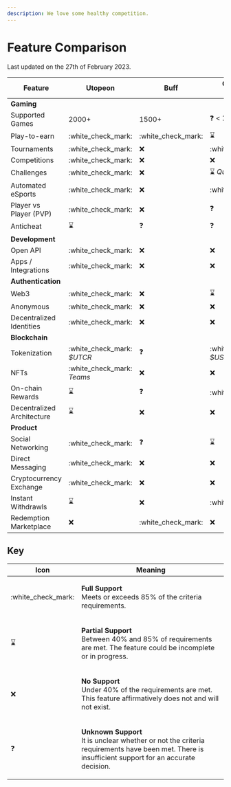 ```yaml
---
description: We love some healthy competition.
---
```


# Feature Comparison

Last updated on the 27th of February 2023.

| Feature                    | Utopeon                      | Buff                 | Community Gaming                        |
| -------------------------- | ---------------------------- | -------------------- | --------------------------------------- |
| **Gaming**                 |                              |                      |                                         |
| Supported Games            | 2000+                        | 1500+                | :question: < 100                        |
| Play-to-earn               | :white\_check\_mark:         | :white\_check\_mark: | :hourglass:                             |
| Tournaments                | :white\_check\_mark:         | :x:                  | :white\_check\_mark:                    |
| Competitions               | :white\_check\_mark:         | :x:                  | :x:                                     |
| Challenges                 | :white\_check\_mark:         | :x:                  | :hourglass: _Quests_                    |
| Automated eSports          | :white\_check\_mark:         | :x:                  | :white\_check\_mark:                    |
| Player vs Player (PVP)     | :white\_check\_mark:         | :x:                  | :question:                              |
| Anticheat                  | :hourglass:                  | :question:           | :question:                              |
| **Development**            |                              |                      |                                         |
| Open API                   | :white\_check\_mark:         | :x:                  | :x:                                     |
| Apps  / Integrations       | :white\_check\_mark:         | :x:                  | :x:                                     |
| **Authentication**         |                              |                      |                                         |
| Web3                       | :white\_check\_mark:         | :x:                  | :hourglass:                             |
| Anonymous                  | :white\_check\_mark:         | :x:                  | :x:                                     |
| Decentralized Identities   | :white\_check\_mark:         | :x:                  | :x:                                     |
| **Blockchain**             |                              |                      |                                         |
| Tokenization               | :white\_check\_mark: _$UTCR_ | :question:           | :white\_check\_mark: _$USDC on Polygon_ |
| NFTs                       | :white\_check\_mark: _Teams_ | :x:                  | :x:                                     |
| On-chain Rewards           | :hourglass:                  | :question:           | :white\_check\_mark:                    |
| Decentralized Architecture | :hourglass:                  | :x:                  | :x:                                     |
| **Product**                |                              |                      |                                         |
| Social Networking          | :white\_check\_mark:         | :question:           | :hourglass:                             |
| Direct Messaging           | :white\_check\_mark:         | :x:                  | :x:                                     |
| Cryptocurrency Exchange    | :white\_check\_mark:         | :x:                  | :x:                                     |
| Instant Withdrawls         | :hourglass:                  | :x:                  | :white\_check\_mark:                    |
| Redemption Marketplace     | :x:                          | :white\_check\_mark: | :x:                                     |

## Key

| Icon                  | Meaning                                                                                                                                                                                   |
| --------------------- | ----------------------------------------------------------------------------------------------------------------------------------------------------------------------------------------- |
| :white\_check\_mark:  | <p><strong>Full Support</strong><br><strong></strong>Meets or exceeds 85% of the criteria requirements.</p>                                                                               |
| :hourglass:           | <p><strong>Partial Support</strong><br>Between 40% and 85% of requirements are met. The feature could be incomplete or in progress.</p>                                                   |
| :x:                   | <p><strong>No Support</strong><br><strong></strong>Under 40% of the requirements are met. This feature affirmatively does not and will not exist.</p>                                     |
| :question:            | <p><strong>Unknown Support</strong><br><strong></strong>It is unclear whether or not the criteria requirements have been met. There is insufficient support for an accurate decision.</p> |
